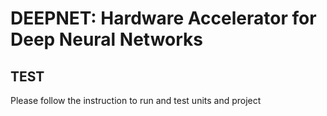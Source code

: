 DEEPNET: Hardware Accelerator for Deep Neural Networks
======================================================

## TEST
Please follow the instruction to run and test units and project

